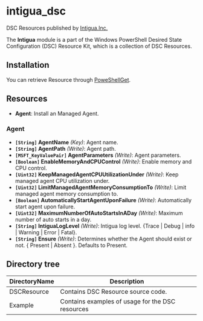 # intigua_dsc

DSC Resources published  by [Intigua.Inc.](http://www.intigua.com)

The **Intigua** module is a part of the Windows PowerShell Desired State Configuration (DSC) Resource Kit, which is a collection of DSC Resources.

## Installation

You can retrieve Resource through [PoweShellGet](https://www.powershellgallery.com/packages/GraniResource).

## Resources

- **Agent**: Install an Managed Agent.

### Agent
- **`[String]` AgentName** _(Key)_: Agent name.
- **`[String]` AgentPath** _(Write)_: Agent path.
- **`[MSFT_KeyValuePair]` AgentParameters** _(Write)_: Agent parameters.
- **`[Boolean]` EnableMemoryAndCPUControl** _(Write)_: Enable memory and CPU control.
- **`[Uint32]` KeepManagedAgentCPUUtilizationUnder** _(Write)_: Keep managed agent CPU utilization under.
- **`[Uint32]` LimitManagedAgentMemoryConsumptionTo** _(Write)_: Limit managed agent memory consumption to.
- **`[Boolean]` AutomaticallyStartAgentUponFailure** _(Write)_: Automatically start agent upon failure.
- **`[Uint32]` MaximumNumberOfAutoStartsInADay** _(Write)_: Maximum number of auto starts in a day.
- **`[String]` IntiguaLogLevel** _(Write)_: Intigua log level. {Trace | Debug | info | Warning | Error | Fatal}.
- **`[String]` Ensure** _(Write)_: Determines whether the Agent should exist or not. { Present | Absent }. Defaults to Present.


## Directory tree

DirectoryName | Description
----|----
DSCResource | Contains DSC Resource source code.
Example | Contains examples of usage for the DSC resources
